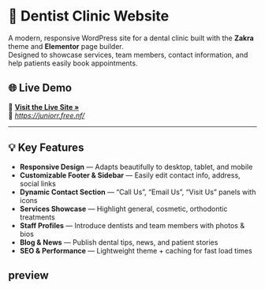 # 🦷 Dentist Clinic Website

A modern, responsive WordPress site for a dental clinic built with the **Zakra** theme and **Elementor** page builder.  
Designed to showcase services, team members, contact information, and help patients easily book appointments.



## 🌐 Live Demo

🔗 **[Visit the Live Site »](https://juniorr.free.nf/)**  
📍 *https://juniorr.free.nf/*

---

## 💡 Key Features

- **Responsive Design** — Adapts beautifully to desktop, tablet, and mobile  
- **Customizable Footer & Sidebar** — Easily edit contact info, address, social links  
- **Dynamic Contact Section** — “Call Us”, “Email Us”, “Visit Us” panels with icons  
- **Services Showcase** — Highlight general, cosmetic, orthodontic treatments  
- **Staff Profiles** — Introduce dentists and team members with photos & bios  
- **Blog & News** — Publish dental tips, news, and patient stories  
- **SEO & Performance** — Lightweight theme + caching for fast load times  

## preview



